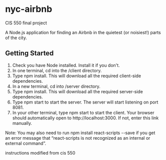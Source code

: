 # nyc-airbnb
CIS 550 final project

A Node.js application for finding an Airbnb in the quietest (or noisiest!) parts of the city.

## Getting Started

1) Check you have Node installed. Install it if you don't.
2) In one terminal, cd into the /client directory.
3) Type npm install. This will download all the required client-side dependencies. 
4) In a new terminal, cd into /server directory.
5) Type npm install. This will download all the required server-side dependencies.
6) Type npm start to start the server. The server will start listening on port 8081.
7) In your other terminal, type npm start to start the client.
   Your browser should automatically open to http://localhost:3000. If not, enter this link manually.

Note: You may also need to run npm install react-scripts --save if you get an error message that “react-scripts is not recognized as an internal or external command”.

instructions modified from cis 550
